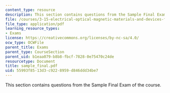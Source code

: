 ```yaml
---
content_type: resource
description: This section contains questions from the Sample Final Exam of the course.
file: /courses/3-15-electrical-optical-magnetic-materials-and-devices-fall-2006/55993f8513d3c9228959d846ddd34be7_sample_final.pdf
file_type: application/pdf
learning_resource_types:
- Exams
license: https://creativecommons.org/licenses/by-nc-sa/4.0/
ocw_type: OCWFile
parent_title: Exams
parent_type: CourseSection
parent_uid: b1eaa079-b8b8-fbcf-7828-0e75470c24de
resourcetype: Document
title: sample_final.pdf
uid: 55993f85-13d3-c922-8959-d846ddd34be7
---
```

This section contains questions from the Sample Final Exam of the course.